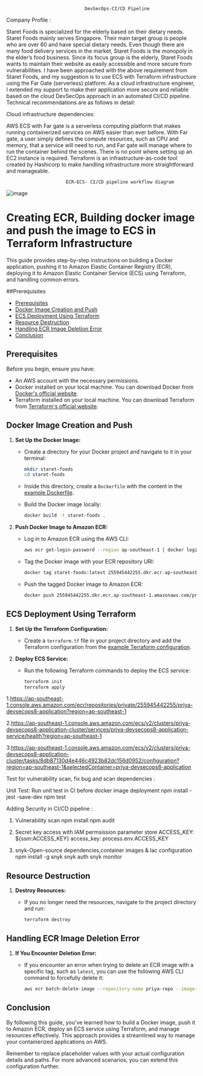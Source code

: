                                  DevSecOps-CI/CD Pipeline

Company Profile :

Staret Foods is specialized for the elderly based on their dietary needs. Staret Foods mainly serves Singapore. Their main target group is people who are over 60 and have special dietary needs. Even though there are many food delivery services in the market, Staret Foods is the monopoly in the elder’s food business. Since its focus group is the elderly, Staret Foods wants to maintain their website as easily accessible and more secure from vulnerabilities. I have been approached with the above requirement from Staret Foods, and my suggestion is to use ECS with Terraform infrastructure using the Far Gate (serverless) platform. As a cloud infrastructure engineer, I extended my support to make their application more secure and reliable based on the cloud DevSecOps approach in an automated CI/CD pipeline. Technical recommendations are as follows in detail:

Cloud infrastructure dependencies:

AWS ECS with Far gate is a serverless computing platform that makes running containerized services on AWS easier than ever before. With Far gate, a user simply defines the compute resources, such as CPU and memory, that a service will need to run, and Far gate will manage where to run the container behind the scenes. There is no point where setting up an EC2 instance is required. Terraform is an infrastructure-as-code tool created by Hashicorp to make handling infrastructure more straightforward and manageable.

                          ECR-ECS- CI/CD pipeline workflow diagram

                  
![image](https://github.com/Pritanu07/staret-foods-Devsecops-CI-CD-pipeline/assets/127757033/3536befe-eeeb-4dc2-a3d0-f59b9f0a6398)

                           


















# Creating ECR, Building docker image and push the image to ECS in Terraform Infrastructure

This guide provides step-by-step instructions on building a Docker application, pushing it to Amazon Elastic Container Registry (ECR), deploying it to Amazon Elastic Container Service (ECS) using Terraform, and handling common errors.

##Prerequisites

- [Prerequisites](#prerequisites)
- [Docker Image Creation and Push](#docker-image-creation-and-push)
- [ECS Deployment Using Terraform](#ecs-deployment-using-terraform)
- [Resource Destruction](#resource-destruction)
- [Handling ECR Image Deletion Error](#handling-ecr-image-deletion-error)
- [Conclusion](#conclusion)

## Prerequisites

Before you begin, ensure you have:

- An AWS account with the necessary permissions.
- Docker installed on your local machine. You can download Docker from [Docker's official website](https://www.docker.com/get-started).
- Terraform installed on your local machine. You can download Terraform from [Terraform's official website](https://www.terraform.io/downloads.html).

## Docker Image Creation and Push

1. **Set Up the Docker Image:**

   - Create a directory for your Docker project and navigate to it in your terminal:

     ```sh
     mkdir staret-foods
     cd staret-foods
     ```

   - Inside this directory, create a `Dockerfile` with the content in the [example Dockerfile](./Dockerfile).

   - Build the Docker image locally:

     ```sh
     docker build -t staret-foods .
     ```

2. **Push Docker Image to Amazon ECR:**

   - Log in to Amazon ECR using the AWS CLI:

     ```sh
     aws ecr get-login-password --region ap-southeast-1 | docker login --username AWS --password-stdin 255945442255.dkr.ecr.ap-southeast-1.amazonaws.com
     ```

   - Tag the Docker image with your ECR repository URI:

     ```sh
     docker tag staret-foods:latest 255945442255.dkr.ecr.ap-southeast-1.amazonaws.com/priya-repo:latest
     ```

   - Push the tagged Docker image to Amazon ECR:

     ```sh
     docker push 255945442255.dkr.ecr.ap-southeast-1.amazonaws.com/priya-repo:latest
     ```

## ECS Deployment Using Terraform

1. **Set Up the Terraform Configuration:**

   - Create a `terraform.tf` file in your project directory and add the Terraform configuration from the [example Terraform configuration](./terraform.tf).

2. **Deploy ECS Service:**

   - Run the following Terraform commands to deploy the ECS service:

     ```sh
     terraform init
     terraform apply
     ```
1.https://ap-southeast-1.console.aws.amazon.com/ecr/repositories/private/255945442255/priya-devsecops8-application?region=ap-southeast-1

2.https://ap-southeast-1.console.aws.amazon.com/ecs/v2/clusters/priya-devsecops8-application-cluster/services/priya-devsecops8-application-service/health?region=ap-southeast-1

3.https://ap-southeast-1.console.aws.amazon.com/ecs/v2/clusters/priya-devsecops8-application-cluster/tasks/8db87130d4e446c4923b82dc156d0952/configuration?region=ap-southeast-1&selectedContainer=priya-devsecops8-application

Test for vulnerability scan, fix bug and scan dependencies :

 Unit Test: Run unit test in CI before docker image deployment
 npm install -jest -save-dev
 npm test

Adding Security in CI/CD pipeline :

1. Vulnerability scan
   npm install
   npm audit

2. Secret key access with IAM permsission
   parameter store 
   ACCESS_KEY: ${ssm:ACCESS_KEY}
   access_key: process.env.ACCESS_KEY

3. snyk-Open-source dependencies,container images & Iac configuration
   npm install -g snyk
   snyk auth
   snyk monitor

## Resource Destruction

1. **Destroy Resources:**

   - If you no longer need the resources, navigate to the project directory and run:

     ```sh
     terraform destroy
     ```

## Handling ECR Image Deletion Error

1. **If You Encounter Deletion Error:**

   - If you encounter an error when trying to delete an ECR image with a specific tag, such as `latest`, you can use the following AWS CLI command to forcefully delete it:

     ```sh
     aws ecr batch-delete-image --repository-name priya-repo --image-ids imageTag=latest
     ```

## Conclusion

By following this guide, you've learned how to build a Docker image, push it to Amazon ECR, deploy an ECS service using Terraform, and manage resources effectively. This approach provides a streamlined way to manage your containerized applications on AWS.

Remember to replace placeholder values with your actual configuration details and paths. For more advanced scenarios, you can extend this configuration further.
